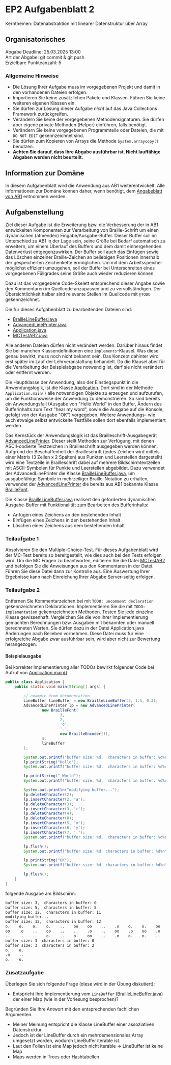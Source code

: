 # EP2 Aufgabenblatt 2

Kernthemen: Datenabstraktion mit linearer Datenstruktur über Array

## Organisatorisches
Abgabe Deadline: 25.03.2025 13:00<br>
Art der Abgabe: git commit & git push<br>
Erzielbare Punkteanzahl: 5

### Allgemeine Hinweise
* Die Lösung Ihrer Aufgabe muss im vorgegebenen Projekt und damit in den vorhandenen Dateien erfolgen.
* Importieren Sie keine zusätzlichen Pakete und Klassen. Führen Sie keine weiteren eigenen Klassen ein.
* Sie dürfen zur Lösung dieser Aufgabe *nicht* auf das Java Collections Framework zurückgreifen.
* Verändern Sie keine der vorgegebenen Methodensignaturen. Sie dürfen aber eigene private Methoden (Helper) einführen, falls benötigt.
* Verändern Sie keine vorgegebenen Programmteile oder Dateien, die mit ```DO NOT EDIT``` gekennzeichnet sind.
* Sie dürfen zum Kopieren von Arrays die Methode ```System.arraycopy()``` benutzen.
* **Achten Sie darauf, dass Ihre Abgabe ausführbar ist. Nicht lauffähige Abgaben werden nicht beurteilt.**

## Information zur Domäne
In diesem Aufgabenblatt wird die Anwendung aus AB1 weiterentwickelt. Alle Informationen zur Domäne können daher, 
wenn benötigt, dem [Angabeblatt von AB1](../AB1/angabe.md) entnommen werden. 

## Aufgabenstellung

Ziel dieser Aufgabe ist die Erweiterung bzw. die Verbesserung der in AB1 entwickelten Komponenten zur
Verarbeitung von Braille-Schrift um einen dynamischen (atmenden) Eingabe/Ausgabe-Buffer. Dieser Buffer soll im 
Unterschied zu AB1 in der Lage sein, seine Größe bei Bedarf automatisch zu erweitern, um einem Überlauf des Buffers und 
dem damit einhergehenden Datenverlust entgegenzuwirken. Der Buffer soll auch das Einfügen sowie das Löschen
einzelner Braille-Zeichen an beliebigen Positionen innerhalb der gespeicherten Zeichenkette ermöglichen. Um mit dem 
Arbeitsspeicher möglichst effizient umzugehen, soll der Buffer bei Unterschreiten eines vorgegebenen Füllgrades seine
Größe auch wieder reduzieren können.

Dazu ist das vorgegebene Code-Skelett entsprechend dieser Angabe sowie den Kommentaren im Quellcode anzupassen und zu 
vervollständigen. Der Übersichtlichkeit halber sind relevante Stellen im Quellcode mit ```@TODO``` gekennzeichnet.

Die für dieses Aufgabenblatt zu bearbeitenden Dateien sind:

* [BrailleLineBuffer.java](../../src/AB2/BrailleLineBuffer.java)
* [AdvancedLinePrinter.java](../../src/AB2/AdvancedLinePrinter.java)
* [Application.java](../../src/AB2/Application.java)
* [MCTestAB2.java](../../src/AB2/MCTestAB2.java)

Alle anderen Dateien dürfen nicht verändert werden. Darüber hinaus findet Sie bei manchen Klassendefinitionen eine
```implements```-Klausel. Was diese genau bewirkt, muss noch nicht bekannt sein. Das Konzept dahinter wird erst später
im Lauf der Lehrveranstaltung behandelt. Da die Klausel aber für die Verarbeitung der Beispielabgabe notwendig ist,
darf sie nicht verändert oder entfernt werden.

Die Hauptklasse der Anwendung, also der Einstiegspunkt in die Anwendungslogik, ist die Klasse [Application](../../src/AB2/Application.java).
Dort sind in der Methode ```Application.main()``` alle notwendigen Objekte zu erzeugen und aufzurufen, um die Funktionsweise
der Anwendung zu demonstrieren. So sind bereits ein Anwendungsfall (Ausgabe von "Hello World" in den Buffer,
Ändern des Bufferinhalts zum Text "hear my word", sowie die Ausgabe auf die Konsole, gefolgt von der Ausgabe "OK") vorgegeben.
Weitere Anwendungs- wie auch etwaige selbst entwickelte Testfälle sollen dort ebenfalls implementiert werden.

Das Kernstück der Anwendungslogik ist das Brailleschrift-Ausgabegerät [AdvancedLinePrinter](../../src/AB2/AdvancedLinePrinter.java).
Dieser stellt Methoden zur Verfügung, mit denen ASCII-codierte Textzeichen in Brailleschrift ausgegeben werden können. Aufgrund der Beschaffenheit
der Brailleschrift (jedes Zeichen wird mittels einer Matrix (3 Zeilen x 2 Spalten) aus Punkten und Leerstellen dargestellt)
wird eine Textzeile in Brailleschrift dabei auf mehrere Bildschirmtextzeilen mit ASCII-Symbolen für Punkte und Leerstellen
abgebildet. Dazu verwendet der AdvancedLinePrinter die Klasse [BrailleLineBuffer.java](../../src/AB2/BrailleLineBuffer.java),
um ausgabefähige Symbole in mehrzeiliger Braille-Notation zu erhalten, verwendet der [AdvancedLinePrinter](../../src/AB2/AdvancedLinePrinter.java)
die bereits aus AB1 bekannte Klasse [BrailleFont](../../src/AB2/BrailleFont.java). 

Die Klasse [BrailleLineBuffer.java](../../src/AB2/BrailleLineBuffer.java) realisert den geforderten dynamischen Ausgabe-Buffer
mit Funktionalität zum Bearbeiten des Bufferinhalts: 
* Anfügen eines Zeichens an den bestehenden Inhalt
* Einfügen eines Zeichens in den bestehenden Inhalt
* Löschen eines Zeichens aus dem bestehenden Inhalt

### Teilaufgabe 1

Absolvieren Sie den Multiple-Choice-Test. Für dieses Aufgabenblatt wird der MC-Test bereits so bereitgestellt,
wie dies auch bei den Tests erfolgen wird. Um die MC Fragen zu beantworten, editieren Sie die Datei [MCTestAB2](../../src/AB2/MCTestAB2.java)
und befolgen Sie die Anweisungen aus den Kommentaren in der Datei. Führen Sie diese Datei dann zur Kontrolle aus. 
Eine Auswertung Ihrer Ergebnisse kann nach Einreichung Ihrer Abgabe Server-seitig erfolgen.


### Teilaufgabe 2

Entfernen Sie Kommentarzeichen bei mit ```TODO: uncomment declaration``` gekennzeichneten Deklarationen. 
Implementieren Sie die mit ```TODO: implementation``` gekennzeichneten Methoden.
Testen Sie jede einzelne Klasse gewissenhaft. Vergleichen Sie die von Ihrer Implementierung gemachten Berechnungen bzw. Ausgaben mit
bekannten oder manuell berechneten Werten. Sie dürfen dazu in der Datei Application.java Änderungen nach Belieben vornehmen. Diese Datei muss für
eine erfolgreiche Abgabe zwar ausführbar sein, wird aber nicht zur Bewertung herangezogen.

#### Beispielausgabe

Bei korrekter Implementierung aller TODOs bewirkt folgender Code bei Aufruf von [Application.main()](../../src/AB2/Application.java)

```java
public class Application {
    public static void main(String[] args) {

        // example from documentation
        LineBuffer lineBuffer = new BrailleLineBuffer(3, 1.5, 0.3);
        AdvancedLinePrinter lp = new AdvancedLinePrinter(
                new BrailleFont(
                        3,
                        2,
                        'o',
                        '.',
                        new BrailleEncoder()),
                4,
                lineBuffer
        );

        System.out.printf("buffer size: %d,  characters in buffer: %d%n", lineBuffer.size(), lineBuffer.count());
        lp.printString("Hello");
        System.out.printf("buffer size: %d,  characters in buffer: %d%n", lineBuffer.size(), lineBuffer.count());

        lp.printString(" World");
        System.out.printf("buffer size: %d,  characters in buffer: %d%n", lineBuffer.size(), lineBuffer.count());

        System.out.println("modifying buffer...");
        lp.deleteCharacter(2);
        lp.insertCharacter(2, 'a');
        lp.deleteCharacter(3);
        lp.insertCharacter(3, 'r');
        lp.deleteCharacter(4);
        lp.deleteCharacter(8);
        lp.insertCharacter(5, 'm');
        lp.insertCharacter(6, 'y');
        lp.insertCharacter(7, ' ');
        System.out.printf("buffer size: %d,  characters in buffer: %d%n", lineBuffer.size(), lineBuffer.count());

        lp.flush();
        System.out.printf("buffer size: %d  characters in buffer: %d%n", lineBuffer.size(), lineBuffer.count());

        lp.printString("OK");
        System.out.printf("buffer size: %d  characters in buffer: %d%n", lineBuffer.size(), lineBuffer.count());

        lp.flush();
    }
}
```
folgende Ausgabe am Bildschirm:

```txt
buffer size: 3,  characters in buffer: 0
buffer size: 5,  characters in buffer: 5
buffer size: 12,  characters in buffer: 11
modifying buffer...
buffer size: 12,  characters in buffer: 12
o.    o.    o.    o.    ..    oo    oo    ..    .o    o.    o.    oo
oo    .o    ..    oo    ..    ..    .o    ..    oo    .o    oo    .o
..    ..    ..    o.    ..    o.    oo    ..    .o    o.    o.    ..
buffer size: 3  characters in buffer: 0
buffer size: 3  characters in buffer: 2
o.    o.
.o    ..
o.    o.
```
### Zusatzaufgabe

Überlegen Sie sich folgende Frage (diese wird in der Übung diskutiert):

* Entspricht Ihre Implementierung vom ```LineBuffer``` ([BrailleLineBuffer.java](../../src/AB2/BrailleLineBuffer.java)) der einer Map (wie in der Vorlesung besprochen)?

Begründen Sie Ihre Antwort mit den entsprechenden fachlichen Argumenten.

* Meiner Meinung entspricht die Klasse LineBuffer einer assoziativen Datenstruktur
* Jedoch ist der LineBuffer durch ein mehrdemensionales Array umgesetzt worden, wodurch LineBuffer iterable ist.
* Laut den Folien ist eine Map jedoch nicht iterable => LineBuffer ist keine Map
* Maps werden in Trees oder Hashtabellen
   



